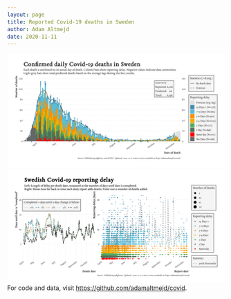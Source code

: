 ```yaml
---
layout: page
title: Reported Covid-19 deaths in Sweden
author: Adam Altmejd
date: 2020-11-11
---
```


![Graph of Swedish Covid-19 deaths with reporting delay.](deaths_lag_sweden_2020-11-11.png "Swedish Covid-19 deaths.")
![Graph of Swedish Covid-19 reporting delay in daily deaths.](lag_trend_sweden_2020-11-11.png "Trend in Swedish Covid-19 mortality reporting delay.")
For code and data, visit <https://github.com/adamaltmejd/covid>.
